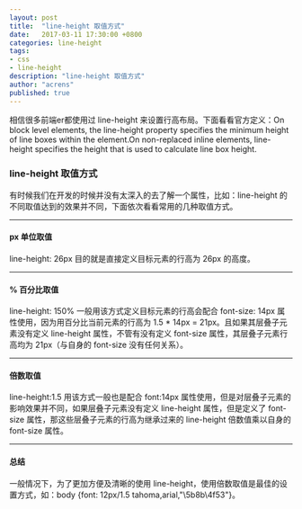 ```yaml
---
layout: post
title:  "line-height 取值方式"
date:   2017-03-11 17:30:00 +0800
categories: line-height
tags: 
- css
- line-height
description: "line-height 取值方式"
author: "acrens"
published: true
---
```


  相信很多前端er都使用过 line-height 来设置行高布局。下面看看官方定义：On block level elements, the line-height property specifies the minimum height of line boxes within the element.On non-replaced inline elements, line-height specifies the height that is used to calculate line box height.
<!-- more -->

### line-height 取值方式
有时候我们在开发的时候并没有太深入的去了解一个属性，比如：line-height 的不同取值达到的效果并不同，下面依次看看常用的几种取值方式。

----------

#### px 单位取值
line-height: 26px 目的就是直接定义目标元素的行高为 26px 的高度。

----------

#### % 百分比取值
line-height: 150% 一般用该方式定义目标元素的行高会配合 font-size: 14px 属性使用，因为用百分比当前元素的行高为 1.5 * 14px = 21px。且如果其层叠子元素没有定义 line-height 属性，不管有没有定义 font-size 属性，其层叠子元素行高均为 21px（与自身的 font-size 没有任何关系）。

----------

#### 倍数取值
line-height:1.5 用该方式一般也是配合 font:14px 属性使用，但是对层叠子元素的影响效果并不同，如果层叠子元素没有定义 line-height 属性，但是定义了 font-size 属性，那这些层叠子元素的行高为继承过来的 line-height 倍数值乘以自身的 font-size 属性。

----------

#### 总结
一般情况下，为了更加方便及清晰的使用 line-height，使用倍数取值是最佳的设置方式，如：body {font: 12px/1.5 tahoma,arial,"\5b8b\4f53"}。